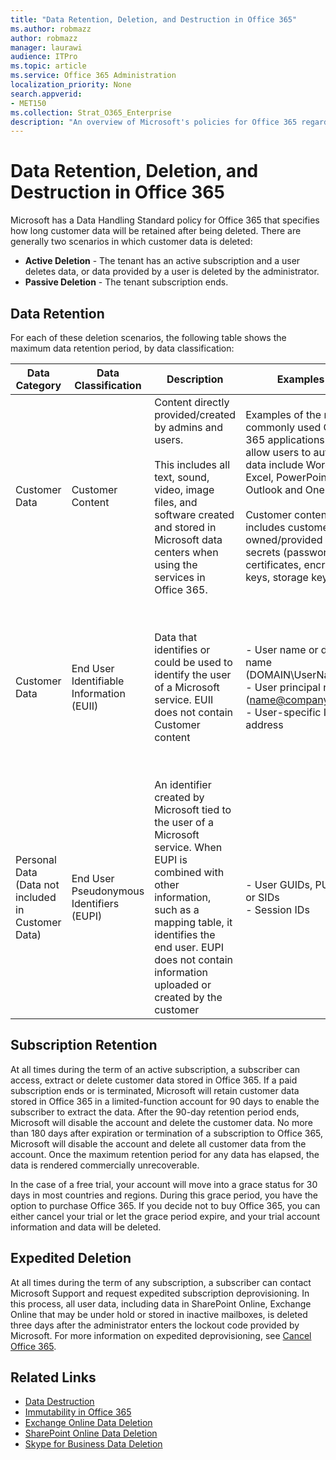 ```yaml
---
title: "Data Retention, Deletion, and Destruction in Office 365"
ms.author: robmazz
author: robmazz
manager: laurawi
audience: ITPro
ms.topic: article
ms.service: Office 365 Administration
localization_priority: None
search.appverid:
- MET150
ms.collection: Strat_O365_Enterprise
description: "An overview of Microsoft's policies for Office 365 regarding data retention, deletion, and destruction."
---
```


# Data Retention, Deletion, and Destruction in Office 365

Microsoft has a Data Handling Standard policy for Office 365 that specifies how long customer data will be retained after being deleted. There are generally two scenarios in which customer data is deleted:

- **Active Deletion** - The tenant has an active subscription and a user deletes data, or data provided by a user is deleted by the administrator.
- **Passive Deletion** - The tenant subscription ends.

## Data Retention

For each of these deletion scenarios, the following table shows the maximum data retention period, by data classification:

| Data Category | Data Classification | Description | Examples | Retention Period |
|-----------------|-----------------|-----------------|----------------------------------|-------------------------------|
| Customer Data | Customer Content| Content directly provided/created by admins and users. <br><br> This includes all text, sound, video, image files, and software created and stored in Microsoft data centers when using the services in Office 365. | Examples of the most commonly used Office 365 applications which allow users to author data include Word, Excel, PowerPoint, Outlook and OneNote. <br><br> Customer content also includes customer-owned/provided secrets (passwords, certificates, encryption keys, storage keys) | **Active Deletion Scenario:** at most 30 days <br><br> **Passive Deletion Scenario:** at most 180 days |
| Customer Data | End User Identifiable Information (EUII) | Data that identifies or could be used to identify the user of a Microsoft service. EUII does not contain Customer content | - User name or display name (DOMAIN\UserName) <br> - User principal name (name@company.com) <br> - User-specific IP address | - Active Deletion Scenario: at most 180 days (only a tenant administrator action) <br><br> - Passive Deletion Scenario: at most 180 days |
| Personal Data <br> (Data not included in Customer Data) | End User Pseudonymous Identifiers (EUPI) | An identifier created by Microsoft tied to the user of a Microsoft service. When EUPI is combined with other information, such as a mapping table, it identifies the end user. EUPI does not contain information uploaded or created by the customer | - User GUIDs, PUIDs, or SIDs <br> - Session IDs | - **Active Deletion Scenario:** at most 30 days <br> - **Passive Deletion Scenario:** at most 180 days |

## Subscription Retention

At all times during the term of an active subscription, a subscriber can access, extract or delete customer data stored in Office 365. If a paid subscription ends or is terminated, Microsoft will retain customer data stored in Office 365 in a limited-function account for 90 days to enable the subscriber to extract the data. After the 90-day retention period ends, Microsoft will disable the account and delete the customer data. No more than 180 days after expiration or termination of a subscription to Office 365, Microsoft will disable the account and delete all customer data from the account. Once the maximum retention period for any data has elapsed, the data is rendered commercially unrecoverable.

In the case of a free trial, your account will move into a grace status for 30 days in most countries and regions. During this grace period, you have the option to purchase Office 365. If you decide not to buy Office 365, you can either cancel your trial or let the grace period expire, and your trial account information and data will be deleted.

## Expedited Deletion
At all times during the term of any subscription, a subscriber can contact Microsoft Support and request expedited subscription deprovisioning. In this process, all user data, including data in SharePoint Online, Exchange Online that may be under hold or stored in inactive mailboxes, is deleted three days after the administrator enters the lockout code provided by Microsoft. For more information on expedited deprovisioning, see [Cancel Office 365](https://support.office.com/article/Cancel-Office-365-for-business-b1bc0bef-4608-4601-813a-cdd9f746709a).

## Related Links
- [Data Destruction](office-365-data-destruction.md)
- [Immutability in Office 365](office-365-data-immutability.md)
- [Exchange Online Data Deletion](office-365-exchange-online-data-deletion.md)
- [SharePoint Online Data Deletion](office-365-sharepoint-online-data-deletion.md)
- [Skype for Business Data Deletion](office-365-skype-data-deletion.md)